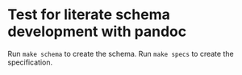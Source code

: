 # Test for literate schema development with pandoc

Run `make schema` to create the schema.
Run `make specs` to create the specification.
